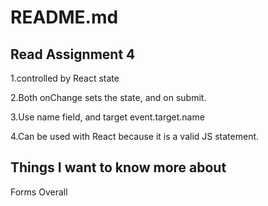 # README.md

## Read Assignment 4

 

1.controlled by React state

2.Both onChange sets the state, and on submit.

3.Use name field, and target event.target.name

4.Can be used with React because it is a valid JS statement.

 
## Things I want to know more about

Forms Overall